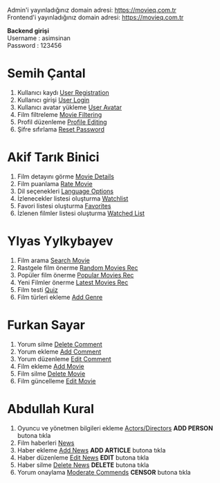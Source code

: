 Admin'i yayınladığınız domain adresi: https://movieq.com.tr<br>
Frontend'i yayınladığınız domain adresi: https://movieq.com.tr

**Backend girişi**<br>
Username : asimsinan<br>
Password : 123456

# Semih Çantal #
1. Kullanıcı kaydı [User Registration](https://movieq.com.tr/login#)
2. Kullanıcı girişi [User Login](https://movieq.com.tr/login)
3. Kullanıcı avatar yükleme [User Avatar](https://movieq.com.tr/profile)
4. Film filtreleme [Movie Filtering](https://movieq.com.tr/search?query=one)
5. Profil düzenleme  [Profile Editing](http://movieq.com.tr/profile)
6. Şifre sıfırlama  [Reset Password](https://movieq.com.tr/profile)

# Akif Tarık Binici #
1. Film detayını görme [Movie Details](https://movieq.com.tr/movies/1)
2. Film puanlama [Rate Movie](https://movieq.com.tr/movies/1)
3. Dil seçenekleri [Language Options](https://movieq.com.tr/)
4. İzlenecekler listesi oluşturma [Watchlist](https://movieq.com.tr/profile)
5. Favori listesi oluşturma  [Favorites](https://movieq.com.tr/profile)
6. İzlenen filmler listesi oluşturma  [Watched List](https://movieq.com.tr/profile)

# Ylyas Yylkybayev #
1. Film arama [Search Movie](https://movieq.com.tr/search?query=one)
2. Rastgele film önerme [Random Movies Rec](https://movieq.com.tr/movies)
3. Popüler film önerme [Popular Movies Rec](https://movieq.com.tr/movies)
4. Yeni Filmler önerme [Latest Movies Rec](https://movieq.com.tr/movies)
5. Film testi [Quiz](https://movieq.com.tr/quiz)
6. Film türleri ekleme [Add Genre](/genres)

# Furkan Sayar #
1. Yorum silme [Delete Comment](https://movieq.com.tr/movies/1)
2. Yorum ekleme [Add Comment](https://movieq.com.tr/movies/1)
3. Yorum düzenleme [Edit Comment](https://movieq.com.tr/movies/1)
4. Film ekleme [Add Movie](/movies)
5. Film silme [Delete Movie](/movies)
6. Film güncelleme [Edit Movie](/movies)

# Abdullah Kural #
1. Oyuncu ve yönetmen bilgileri ekleme [Actors/Directors](https://movieq-admin.netlify.app/actors) **ADD PERSON** butona tıkla
2. Film haberleri [News](https://movieq.com.tr/news)
3. Haber ekleme [Add News](https://movieq-admin.netlify.app//news) **ADD ARTICLE** butona tıkla
4. Haber düzenleme [Edit News](https://movieq-admin.netlify.app//news) **EDIT** butona tıkla
5. Haber silme  [Delete News](https://movieq-admin.netlify.app//news) **DELETE** butona tıkla
6. Yorum onaylama [Moderate Commends](https://movieq-admin.netlify.app/commends) **CENSOR** butona tıkla
